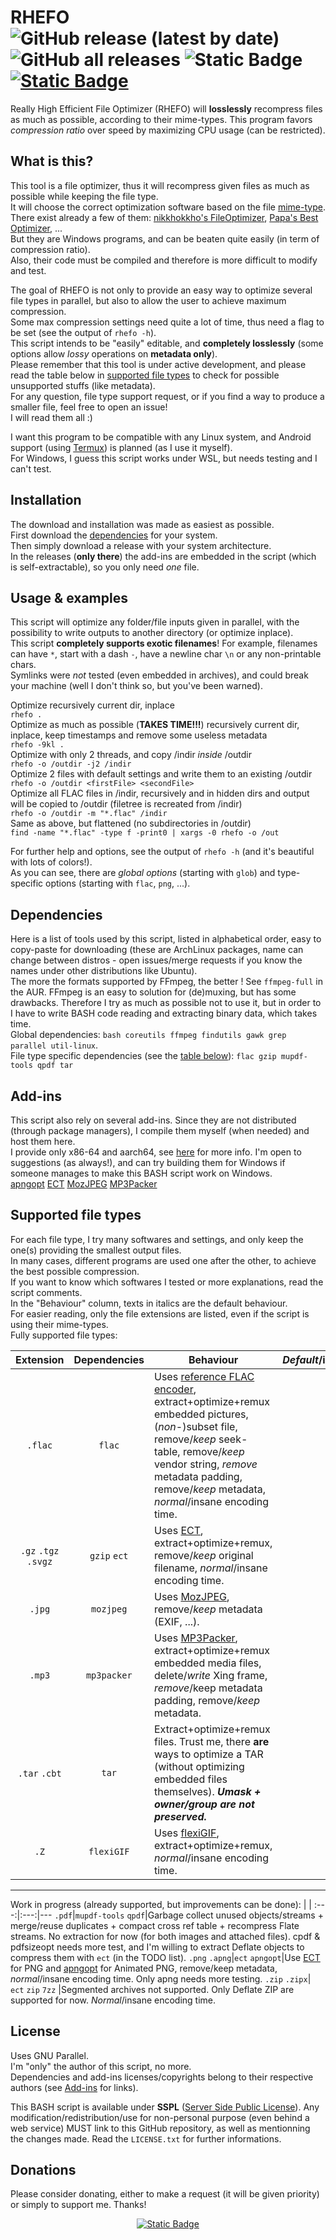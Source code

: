 # RHEFO ![GitHub release (latest by date)](https://img.shields.io/github/v/release/T-3B/rhefo) ![GitHub all releases](https://img.shields.io/github/downloads/T-3B/rhefo/total) ![Static Badge](https://img.shields.io/badge/license-SSPL-blue) [![Static Badge](https://img.shields.io/badge/Support_me!-f5af05?logo=PayPal)](https://www.paypal.com/donate/?hosted_button_id=GK4MGMCVRUYZQ)
Really High Efficient File Optimizer (RHEFO) will **losslessly** recompress files as much as possible, according to their mime-types.
This program favors *compression ratio* over speed by maximizing CPU usage (can be restricted).


## What is this?
This tool is a file optimizer, thus it will recompress given files as much as possible while keeping the file type.\
It will choose the correct optimization software based on the file [mime-type](https://mimetype.io).\
There exist already a few of them: [nikkhokkho's FileOptimizer](https://nikkhokkho.sourceforge.io/static.php?page=FileOptimizer), [Papa's Best Optimizer](https://papas-best.com/optimizer_en), ...\
But they are Windows programs, and can be beaten quite easily (in term of compression ratio).\
Also, their code must be compiled and therefore is more difficult to modify and test.

The goal of RHEFO is not only to provide an easy way to optimize several file types in parallel, but also to allow the user to achieve maximum compression.\
Some max compression settings need quite a lot of time, thus need a flag to be set (see the output of `rhefo -h`).\
This script intends to be "easily" editable, and **completely losslessly** (some options allow *lossy* operations on **metadata only**).\
Please remember that this tool is under active development, and please read the table below in [supported file types](#supported-file-types) to check for possible unsupported stuffs (like metadata).\
For any question, file type support request, or if you find a way to produce a smaller file, feel free to open an issue!\
I will read them all :)

I want this program to be compatible with any Linux system, and Android support (using [Termux](https://github.com/termux/)) is planned (as I use it myself).\
For Windows, I guess this script works under WSL, but needs testing and I can't test.

## Installation
The download and installation was made as easiest as possible.\
First download the [dependencies](#dependencies) for your system.\
Then simply download a release with your system architecture.\
In the releases (**only there**) the add-ins are embedded in the script (which is self-extractable), so you only need *one* file.

## Usage & examples
This script will optimize any folder/file inputs given in parallel, with the possibility to write outputs to another directory (or optimize inplace).\
This script **completely supports exotic filenames**! For example, filenames can have `*`, start with a dash `-`, have a newline char `\n` or any non-printable chars.\
Symlinks were *not* tested (even embedded in archives), and could break your machine (well I don't think so, but you've been warned).

Optimize recursively current dir, inplace\
`rhefo .`\
Optimize as much as possible (**TAKES TIME!!!**) recursively current dir, inplace, keep timestamps and remove some useless metadata\
`rhefo -9kl .`\
Optimize with only 2 threads, and copy /indir *inside* /outdir\
`rhefo -o /outdir -j2 /indir`\
Optimize 2 files with default settings and write them to an existing /outdir\
`rhefo -o /outdir <firstFile> <secondFile>`\
Optimize all FLAC files in /indir, recursively and in hidden dirs and output will be copied to /outdir (filetree is recreated from /indir)\
`rhefo -o /outdir -m "*.flac" /indir`\
Same as above, but flattened (no subdirectories in /outdir)\
`find -name "*.flac" -type f -print0 | xargs -0 rhefo -o /out`

For further help and options, see the output of `rhefo -h` (and it's beautiful with lots of colors!).\
As you can see, there are *global options* (starting with `glob`) and type-specific options (starting with `flac`, `png`, ...).

## Dependencies
Here is a list of tools used by this script, listed in alphabetical order, easy to copy-paste for downloading (these are ArchLinux packages, name can change between distros - open issues/merge requests if you know the names under other distributions like Ubuntu).\
The more the formats supported by FFmpeg, the better ! See `ffmpeg-full` in the AUR. FFmpeg is an easy to solution for (de)muxing, but has some drawbacks. Therefore I try as much as possible not to use it, but in order to I have to write BASH code reading and extracting binary data, which takes time.\
Global dependencies: `bash coreutils ffmpeg findutils gawk grep parallel util-linux`.\
File type specific dependencies (see the [table below](#supported-file-types)): `flac gzip mupdf-tools qpdf tar`

## Add-ins
This script also rely on several add-ins. Since they are not distributed (through package managers), I compile them myself (when needed) and host them here.\
I provide only x86-64 and aarch64, see [here](addins/README.md) for more info.
I'm open to suggestions (as always!), and can try building them for Windows if someone manages to make this BASH script work on Windows.\
[apngopt](https://apng.sourceforge.io/) [ECT](https://github.com/fhanau/Efficient-Compression-Tool) [MozJPEG](https://github.com/mozilla/mozjpeg) [MP3Packer](https://hydrogenaud.io/index.php/topic,32379.0.html)

## Supported file types

For each file type, I try many softwares and settings, and only keep the one(s) providing the smallest output files.\
In many cases, different programs are used one after the other, to achieve the best possible compression.\
If you want to know which softwares I tested or more explanations, read the script comments.\
In the "Behaviour" column, texts in italics are the default behaviour.\
For easier reading, only the file extensions are listed, even if the script is using their mime-types.\
Fully supported file types:

[//]: # (TODO, remove normal/insane from "behaviour" description and add global speed - instant/normal/insane)

Extension|Dependencies|Behaviour|*Default*/insane&nbsp;speed
:---:|:---:|---|:---:
`.flac`|`flac`|Uses [reference FLAC encoder](https://github.com/xiph/flac), extract+optimize+remux embedded pictures, (*non*-)subset file, remove/*keep* seek-table, remove/*keep* vendor string, *remove* metadata padding, remove/*keep* metadata, *normal*/insane encoding time.|N/A
`.gz` `.tgz` `.svgz`|`gzip` `ect`|Uses [ECT](https://github.com/fhanau/Efficient-Compression-Tool), extract+optimize+remux, remove/*keep* original filename, *normal*/insane encoding time.|N/A
`.jpg`|`mozjpeg`|Uses [MozJPEG](https://github.com/mozilla/mozjpeg), remove/*keep* metadata (EXIF, ...).
`.mp3`|`mp3packer`|Uses [MP3Packer](https://hydrogenaud.io/index.php/topic,32379.0.html), extract+optimize+remux embedded media files, delete/*write* Xing frame, *remove*/keep metadata padding, remove/*keep* metadata.|N/A
`.tar` `.cbt`|`tar`|Extract+optimize+remux files. Trust me, there **are** ways to optimize a TAR (without optimizing embedded files themselves). ***Umask + owner/group are not preserved.***|N/A
`.Z`|`flexiGIF`|Uses [flexiGIF](https://encode.su/threads/3008-flexiGIF-lossless-GIF-LZW-optimization?p=82323&viewfull=1#post82323), extract+optimize+remux, *normal*/insane encoding time.|N/A
---
Work in progress (already supported, but improvements can be done):
[]() | []() | []()
:---:|:---:|---
`.pdf`|`mupdf‑tools` `qpdf`|Garbage collect unused objects/streams + merge/reuse duplicates + compact cross ref table + recompress Flate streams. No extraction for now (for both images and attached files). cpdf & pdfsizeopt needs more test, and I'm willing to extract Deflate objects to compress them with `ect` (in the TODO list).
`.png` `.apng`|`ect` `apngopt`|Use [ECT](https://github.com/fhanau/Efficient-Compression-Tool) for PNG and [apngopt](https://apng.sourceforge.io/) for Animated PNG, remove/keep metadata, *normal*/insane encoding time. Only apng needs more testing. 
`.zip` `.zipx`| `ect` `zip` `7zz` |Segmented archives not supported. Only Deflate ZIP are supported for now. *Normal*/insane encoding time.


## License
Uses GNU Parallel.\
I'm "only" the author of this script, no more.\
Dependencies and add-ins licenses/copyrights belong to their respective authors (see [Add-ins](#add-ins) for links).

This BASH script is available under **SSPL** ([Server Side Public License](https://www.mongodb.com/licensing/server-side-public-license)).
Any modification/redistribution/use for non-personal purpose (even behind a web service) MUST link to this GitHub repository, as well as mentionning the changes made. Read the `LICENSE.txt` for further informations.

## Donations
Please consider donating, either to make a request (it will be given priority) or simply to support me. Thanks!
<div align="center">
  
  [![Static Badge](https://img.shields.io/badge/Support_me!-f5af05?style=for-the-badge&logo=PayPal)](https://www.paypal.com/donate/?hosted_button_id=GK4MGMCVRUYZQ)

</div>
